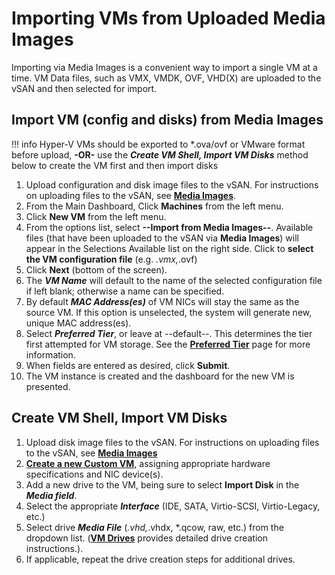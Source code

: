 # Importing VMs from Uploaded Media Images

Importing via Media Images is a convenient way to import a single VM at a time. VM Data files, such as VMX, VMDK, OVF, VHD(X) are uploaded to the vSAN and then selected for import.

## Import VM (config and disks) from Media Images

!!! info
    Hyper-V VMs should be exported to *.ova/ovf or VMware format before upload, **-OR-** use the ***Create VM Shell, Import VM Disks*** method below to create the VM first and then import disks

1. Upload configuration and disk image files to the vSAN. For instructions on uploading files to the vSAN, see [**Media Images**](/product-guide/vsan/uploading-files-to-vsan).
2. From the Main Dashboard, Click **Machines** from the left menu.
3. Click **New VM** from the left menu.
4. From the options list, select **--Import from Media Images--**. Available files (that have been uploaded to the vSAN via **Media Images**) will appear in the Selections Available list on the right side. Click to **select the VM configuration file** (e.g. *.vmx,*.ovf)
5. Click **Next** (bottom of the screen).
6. The ***VM Name*** will default to the name of the selected configuration file if left blank; otherwise a name can be specified.
7. By default ***MAC Address(es)*** of VM NICs will stay the same as the source VM. If this option is unselected, the system will generate new, unique MAC address(es).
8. Select ***Preferred Tier***, or leave at --default--. This determines the tier first attempted for VM storage. See the [**Preferred Tier**](/product-guide/vsan/preferred-tiers) page for more information.
9. When fields are entered as desired, click **Submit**.
10. The VM instance is created and the dashboard for the new VM is presented.

## Create VM Shell, Import VM Disks

1. Upload disk image files to the vSAN. For instructions on uploading files to the vSAN, see [**Media Images**](/product-guide/vsan/uploading-files-to-vsan)
2. [**Create a new Custom VM**](/product-guide/virtual-machines/creating-vms#create-a-new-custom-vm), assigning appropriate hardware specifications and NIC device(s).
3. Add a new drive to the VM, being sure to select **Import Disk** in the ***Media field***.
4. Select the appropriate ***Interface*** (IDE, SATA, Virtio-SCSI, Virtio-Legacy, etc.)
5. Select drive ***Media File*** (*.vhd,*.vhdx, *.qcow, raw, etc.) from the dropdown list. ([**VM Drives**](/product-guide/virtual-machines/vm-drives) provides detailed drive creation instructions.).
6. If applicable, repeat the drive creation steps for additional drives.